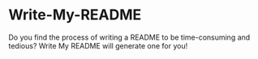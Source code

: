 # Write-My-README
Do you find the process of writing a README to be time-consuming and tedious? Write My README will generate one for you!
